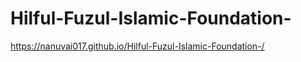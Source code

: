 # Hilful-Fuzul-Islamic-Foundation-


https://nanuvai017.github.io/Hilful-Fuzul-Islamic-Foundation-/
